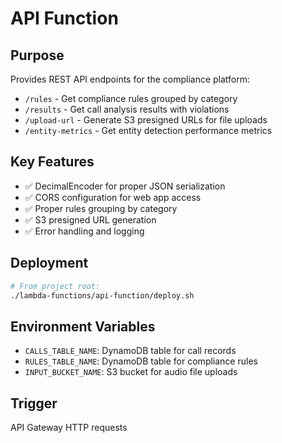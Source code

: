 # API Function

## Purpose
Provides REST API endpoints for the compliance platform:
- `/rules` - Get compliance rules grouped by category
- `/results` - Get call analysis results with violations
- `/upload-url` - Generate S3 presigned URLs for file uploads
- `/entity-metrics` - Get entity detection performance metrics

## Key Features
- ✅ DecimalEncoder for proper JSON serialization
- ✅ CORS configuration for web app access
- ✅ Proper rules grouping by category
- ✅ S3 presigned URL generation
- ✅ Error handling and logging

## Deployment
```bash
# From project root:
./lambda-functions/api-function/deploy.sh
```

## Environment Variables
- `CALLS_TABLE_NAME`: DynamoDB table for call records
- `RULES_TABLE_NAME`: DynamoDB table for compliance rules
- `INPUT_BUCKET_NAME`: S3 bucket for audio file uploads

## Trigger
API Gateway HTTP requests